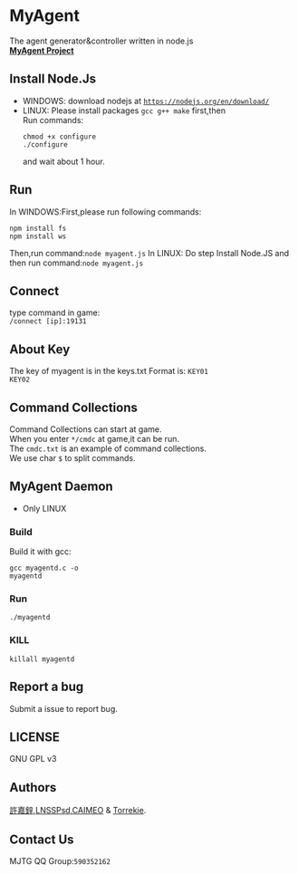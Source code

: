 # MyAgent
The agent generator&amp;controller written in node.js<br/>
<b><a href="http://agent.vanillahh.online">MyAgent Project</a></b>
## Install Node.Js
* WINDOWS: download nodejs at <code>https://nodejs.org/en/download/</code>
* LINUX: Please install packages <code>gcc g++ make</code> first,then<br/>
Run commands:<pre><code>chmod +x configure
./configure</code></pre>
and wait about 1 hour.
## Run
In WINDOWS:First,please run following commands:<br/>
<pre><code>npm install fs
npm install ws</code></pre>
Then,run command:<code>node myagent.js</code>
In LINUX: Do step Install Node.JS and then run command:<code>node myagent.js</code>
## Connect
type command in game:<br>
<code>/connect [ip]:19131</code>
## About Key
The key of myagent is in the keys.txt
Format is: <code>KEY01 KEY02</code>
## Command Collections
Command Collections can start at game.<br>
When you enter <code>*/cmdc</code> at game,it can be run.<br>
The <code>cmdc.txt</code> is an example of command collections.<br>
We use char <code>$</code> to split commands.
## MyAgent Daemon
* Only LINUX
### Build
Build it with gcc:<pre><code>gcc myagentd.c -o myagentd</code></pre>
### Run
<pre><code>./myagentd</code></pre>
### KILL
<pre><code>killall myagentd</code></pre>
## Report a bug
Submit a issue to report bug.
## LICENSE
GNU GPL v3
## Authors
[許嘉鋅](https://github.com/TheXuJiaXin),[LNSSPsd](https://github.com/LNSSPsd),[CAIMEO](https://github.com/CAIMEOX) &amp; [Torrekie](https://github.com/Torrekie).
## Contact Us
MJTG QQ Group:<code>590352162</code>
